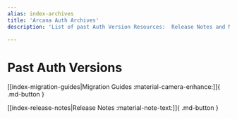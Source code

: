 ```yaml
---
alias: index-archives
title: 'Arcana Auth Archives'
description: 'List of past Auth Version Resources:  Release Notes and Migration Guides'

---
```


# Past Auth Versions

[[index-migration-guides|Migration Guides :material-camera-enhance:]]{ .md-button }

[[index-release-notes|Release Notes :material-note-text:]]{ .md-button }
